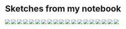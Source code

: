 # Sketches from my notebook

![](./sketches/1.png)
![](./sketches/2.png)
![](./sketches/3.png)
![](./sketches/4.png)
![](./sketches/5.png)
![](./sketches/6.png)
![](./sketches/7.png)
![](./sketches/8.png)
![](./sketches/9.png)
![](./sketches/10.png)
![](./sketches/11.png)
![](./sketches/12.png)
![](./sketches/13.png)
![](./sketches/14.png)
![](./sketches/15.png)
![](./sketches/16.png)
![](./sketches/17.png)
![](./sketches/18.png)
![](./sketches/19.png)
